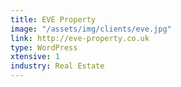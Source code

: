 ```yaml
---
title: EVE Property
image: "/assets/img/clients/eve.jpg"
link: http://eve-property.co.uk
type: WordPress
xtensive: 1
industry: Real Estate
---
```


